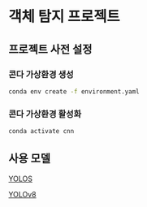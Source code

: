 # 객체 탐지 프로젝트

## 프로젝트 사전 설정

### 콘다 가상환경 생성

```bash
conda env create -f environment.yaml
```

### 콘다 가상환경 활성화

```bash
conda activate cnn
```

## 사용 모델

[YOLOS](https://huggingface.co/hustvl/yolos-tiny)

[YOLOv8](https://huggingface.co/ultralyticsplus/yolov8s)
